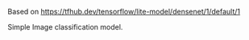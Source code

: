 
  Based on https://tfhub.dev/tensorflow/lite-model/densenet/1/default/1

  Simple Image classification model. 


